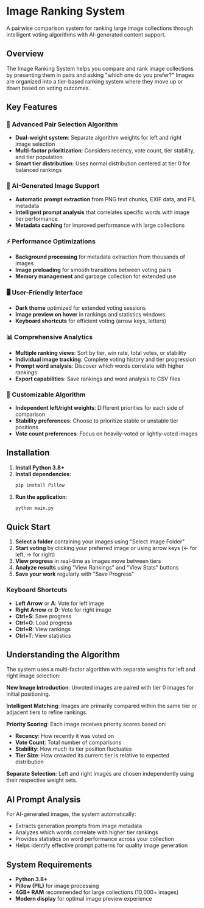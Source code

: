 # Image Ranking System

A pairwise comparison system for ranking large image collections through intelligent voting algorithms with AI-generated content support.

## Overview

The Image Ranking System helps you compare and rank image collections by presenting them in pairs and asking "which one do you prefer?" Images are organized into a tier-based ranking system where they move up or down based on voting outcomes.

## Key Features

### 🧠 Advanced Pair Selection Algorithm
- **Dual-weight system**: Separate algorithm weights for left and right image selection
- **Multi-factor prioritization**: Considers recency, vote count, tier stability, and tier population
- **Smart tier distribution**: Uses normal distribution centered at tier 0 for balanced rankings

### 🎨 AI-Generated Image Support
- **Automatic prompt extraction** from PNG text chunks, EXIF data, and PIL metadata
- **Intelligent prompt analysis** that correlates specific words with image tier performance
- **Metadata caching** for improved performance with large collections

### ⚡ Performance Optimizations
- **Background processing** for metadata extraction from thousands of images
- **Image preloading** for smooth transitions between voting pairs
- **Memory management** and garbage collection for extended use

### 🖥️ User-Friendly Interface
- **Dark theme** optimized for extended voting sessions
- **Image preview on hover** in rankings and statistics windows
- **Keyboard shortcuts** for efficient voting (arrow keys, letters)

### 📊 Comprehensive Analytics
- **Multiple ranking views**: Sort by tier, win rate, total votes, or stability
- **Individual image tracking**: Complete voting history and tier progression
- **Prompt word analysis**: Discover which words correlate with higher rankings
- **Export capabilities**: Save rankings and word analysis to CSV files

### 🔧 Customizable Algorithm
- **Independent left/right weights**: Different priorities for each side of comparison
- **Stability preferences**: Choose to prioritize stable or unstable tier positions
- **Vote count preferences**: Focus on heavily-voted or lightly-voted images

## Installation

1. **Install Python 3.8+**
2. **Install dependencies**:
   ```bash
   pip install Pillow
   ```
3. **Run the application**:
   ```bash
   python main.py
   ```

## Quick Start

1. **Select a folder** containing your images using "Select Image Folder"
2. **Start voting** by clicking your preferred image or using arrow keys (← for left, → for right)
3. **View progress** in real-time as images move between tiers
4. **Analyze results** using "View Rankings" and "View Stats" buttons
5. **Save your work** regularly with "Save Progress"

### Keyboard Shortcuts
- **Left Arrow** or **A**: Vote for left image
- **Right Arrow** or **D**: Vote for right image
- **Ctrl+S**: Save progress
- **Ctrl+O**: Load progress
- **Ctrl+R**: View rankings
- **Ctrl+T**: View statistics

## Understanding the Algorithm

The system uses a multi-factor algorithm with separate weights for left and right image selection:

**New Image Introduction**: Unvoted images are paired with tier 0 images for initial positioning.

**Intelligent Matching**: Images are primarily compared within the same tier or adjacent tiers to refine rankings.

**Priority Scoring**: Each image receives priority scores based on:
- **Recency**: How recently it was voted on
- **Vote Count**: Total number of comparisons
- **Stability**: How much its tier position fluctuates
- **Tier Size**: How crowded its current tier is relative to expected distribution

**Separate Selection**: Left and right images are chosen independently using their respective weight sets.

## AI Prompt Analysis

For AI-generated images, the system automatically:
- Extracts generation prompts from image metadata
- Analyzes which words correlate with higher tier rankings
- Provides statistics on word performance across your collection
- Helps identify effective prompt patterns for quality image generation

## System Requirements

- **Python 3.8+**
- **Pillow (PIL)** for image processing
- **4GB+ RAM** recommended for large collections (10,000+ images)
- **Modern display** for optimal image preview experience